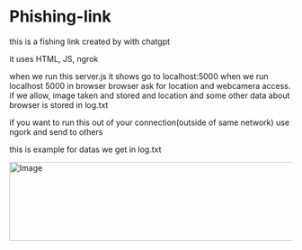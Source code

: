 # Phishing-link
this is a fishing link created by with chatgpt 

it uses HTML, JS, ngrok 

when we run this server.js it shows go to localhost:5000
when we run localhost 5000 in browser browser ask for location and webcamera access. if we allow, image taken and stored and location and some other data about browser is stored in log.txt

if you want to run this out of your connection(outside of same network) use ngork and send to others

this is example for datas we get in log.txt

<img width="1122" height="140" alt="Image" src="https://github.com/user-attachments/assets/5b53f5f0-a837-43e4-9de9-c635d419a92d" />

